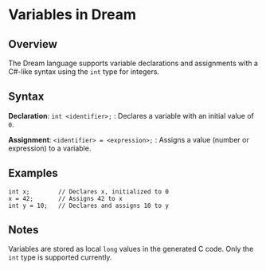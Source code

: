 # Variables in Dream

## Overview
The Dream language supports variable declarations and assignments with a C#-like syntax using the `int` type for integers.

## Syntax

**Declaration**: `int <identifier>;`
: Declares a variable with an initial value of `0`.

**Assignment**: `<identifier> = <expression>;`
: Assigns a value (number or expression) to a variable.

## Examples

```dream
int x;        // Declares x, initialized to 0
x = 42;       // Assigns 42 to x
int y = 10;   // Declares and assigns 10 to y
```

## Notes

Variables are stored as local `long` values in the generated C code.
Only the `int` type is supported currently.

